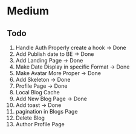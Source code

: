 # Medium

## Todo
1. Handle Auth Properly create a hook -> Done
2. Add Publish date to BE -> Done
3. Add Landing Page -> Done
4. Make Date Display in specific Format -> Done
5. Make Avatar More Proper -> Done
6. Add Skeleton -> Done
7. Profile Page -> Done
8. Local Blog Cache
9. Add New Blog Page -> Done
10. Add toast -> Done
11. pagination in Blogs Page
12. Delete Blog
13. Author Profile Page